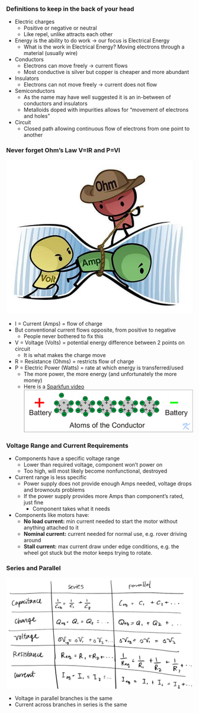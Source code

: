 ### Definitions to keep in the back of your head
* Electric charges
    * Positive or negative or neutral
    * Like repel, unlike attracts each other 
* Energy is the ability to do work → our focus is Electrical Energy
    * What is the work in Electrical Energy? Moving electrons through a material (usually wire)
* Conductors
    * Electrons can move freely → current flows
    * Most conductive is silver but copper is cheaper and more abundant
* Insulators 
    * Electrons can not move freely → current does not flow
* Semiconductors
    * As the name may have well suggested it is an in-between of conductors and insulators
    * Metalloids doped with impurities allows for “movement of electrons and holes”
* Circuit
    * Closed path allowing continuous flow of electrons from one point to another

### Never forget Ohm’s Law V=IR and P=VI

![Ohm's Law](./img/OhmsLaw.jpg)
* I = Current (Amps) = flow of charge
* But conventional current flows opposite, from positive to negative
    * People never bothered to fix this 
* V = Voltage (Volts) = potential energy difference between 2 points on circuit
    * It is what makes the charge move
* R = Resistance (Ohms) = restricts flow of charge
* P = Electric Power (Watts) = rate at which energy is transferred/used
    * The more power, the more energy (and unfortunately the more money)
    * Here is a [Sparkfun video](https://www.youtube.com/watch?v=p8JQTLkV5C8) 
    ![Atoms](./img/atoms.gif)

### Voltage Range and Current Requirements

* Components have a specific voltage range
    * Lower than required voltage, component won’t power on
    * Too high, will most likely become nonfunctional, destroyed
* Current range is less specific
    * Power supply does not provide enough Amps needed, voltage drops and brownouts problems
    * If the power supply provides more Amps than component’s rated, just fine 
        * Component takes what it needs
* Components like motors have:
    * __No load current:__ min current needed to start the motor without anything attached to it
    * __Nominal current:__ current needed for normal use, e.g. rover driving around
    * __Stall current:__ max current draw under edge conditions, e.g. the wheel got stuck but the motor keeps trying to rotate.

### Series and Parallel
![Series and Parallel](./img/SeriesParallel.png)
* Voltage in parallel branches is the same
* Current across branches in series is the same
